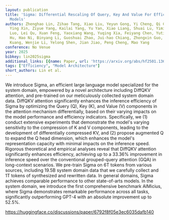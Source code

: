 ```yaml
---
layout: publication
title: 'Sigma: Differential Rescaling Of Query, Key And Value For Efficient Language
  Models'
authors: Zhenghao Lin, Zihao Tang, Xiao Liu, Yeyun Gong, Yi Cheng, Qi Chen, Hang Li,
  Ying Xin, Ziyue Yang, Kailai Yang, Yu Yan, Xiao Liang, Shuai Lu, Yiming Huang, Zheheng
  Luo, Lei Qu, Xuan Feng, Yaoxiang Wang, Yuqing Xia, Feiyang Chen, Yuting Jiang, Yasen
  Hu, Hao Ni, Binyang Li, Guoshuai Zhao, Jui-hao Chiang, Zhongxin Guo, Chen Lin, Kun
  Kuang, Wenjie Li, Yelong Shen, Jian Jiao, Peng Cheng, Mao Yang
conference: No Venue
year: 2025
bibkey: lin2025sigma
additional_links: [{name: Paper, url: 'https://arxiv.org/abs/hf2501.13629'}]
tags: ["Efficiency", "Model Architecture"]
short_authors: Lin et al.
---
```

We introduce Sigma, an efficient large language model specialized for the system domain, empowered by a novel architecture including DiffQKV attention, and pre-trained on our meticulously collected system domain data. DiffQKV attention significantly enhances the inference efficiency of Sigma by optimizing the Query (Q), Key (K), and Value (V) components in the attention mechanism differentially, based on their varying impacts on the model performance and efficiency indicators. Specifically, we (1) conduct extensive experiments that demonstrate the model's varying sensitivity to the compression of K and V components, leading to the development of differentially compressed KV, and (2) propose augmented Q to expand the Q head dimension, which enhances the model's representation capacity with minimal impacts on the inference speed. Rigorous theoretical and empirical analyses reveal that DiffQKV attention significantly enhances efficiency, achieving up to a 33.36% improvement in inference speed over the conventional grouped-query attention (GQA) in long-context scenarios. We pre-train Sigma on 6T tokens from various sources, including 19.5B system domain data that we carefully collect and 1T tokens of synthesized and rewritten data. In general domains, Sigma achieves comparable performance to other state-of-arts models. In the system domain, we introduce the first comprehensive benchmark AIMicius, where Sigma demonstrates remarkable performance across all tasks, significantly outperforming GPT-4 with an absolute improvement up to 52.5%.

https://huggingface.co/discussions/paper/6792f8f05e3ec6035dafb140